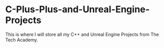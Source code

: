 # C-Plus-Plus-and-Unreal-Engine-Projects
This is where I will store all my C++ and Unreal Engine Projects from The Tech Academy.
